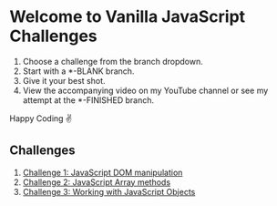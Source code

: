 # Welcome to Vanilla JavaScript Challenges

1. Choose a challenge from the branch dropdown.
2. Start with a *-BLANK branch.
3. Give it your best shot.
4. View the accompanying video on my YouTube channel or see my attempt at the *-FINISHED branch.

Happy Coding ✌️

## Challenges
1. [Challenge 1: JavaScript DOM manipulation](https://github.com/coding-in-public/vanilla-javascript-challenges/tree/challenge-1-BLANK)
2. [Challenge 2: JavaScript Array methods](https://github.com/coding-in-public/vanilla-javascript-challenges/tree/challenge-2-BLANK)
3. [Challenge 3: Working with JavaScript Objects](https://github.com/coding-in-public/vanilla-javascript-challenges/tree/challenge-3-BLANK)
